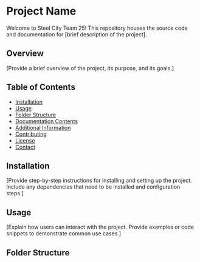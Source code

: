 # Project Name

Welcome to Steel City Team 25! This repository houses the source code and documentation for [brief description of the project].

## Overview

[Provide a brief overview of the project, its purpose, and its goals.]

## Table of Contents

- [Installation](#installation)
- [Usage](#usage)
- [Folder Structure](#folder-structure)
- [Documentation Contents](#documentation-contents)
- [Additional Information](#additional-information)
- [Contributing](#contributing)
- [License](#license)
- [Contact](#contact)

## Installation

[Provide step-by-step instructions for installing and setting up the project. Include any dependencies that need to be installed and configuration steps.]

## Usage

[Explain how users can interact with the project. Provide examples or code snippets to demonstrate common use cases.]

## Folder Structure
